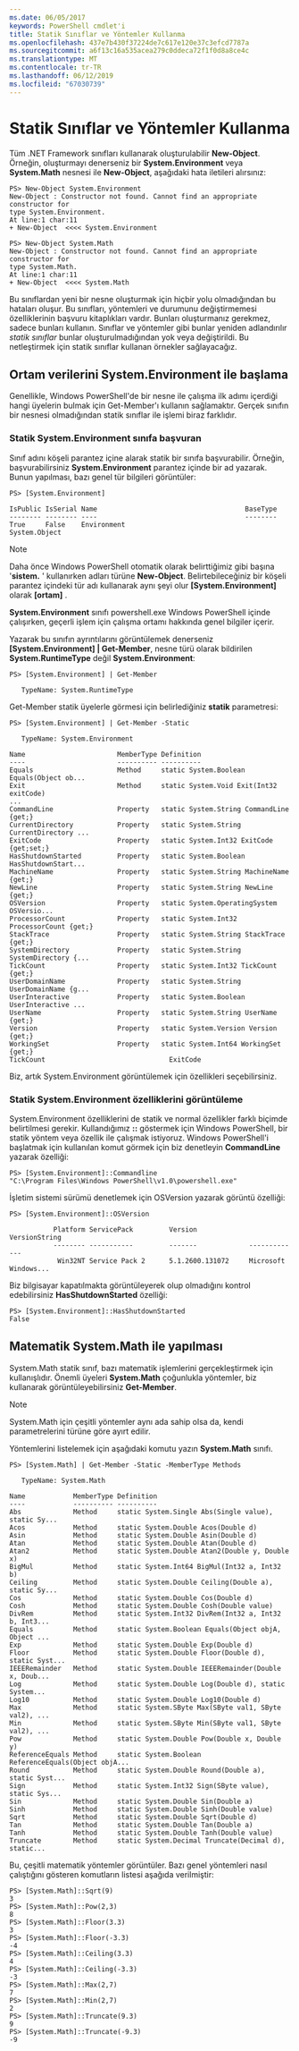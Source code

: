 ```yaml
---
ms.date: 06/05/2017
keywords: PowerShell cmdlet'i
title: Statik Sınıflar ve Yöntemler Kullanma
ms.openlocfilehash: 437e7b430f37224de7c617e120e37c3efcd7787a
ms.sourcegitcommit: a6f13c16a535acea279c0ddeca72f1f0d8a8ce4c
ms.translationtype: MT
ms.contentlocale: tr-TR
ms.lasthandoff: 06/12/2019
ms.locfileid: "67030739"
---
```

# <a name="using-static-classes-and-methods"></a>Statik Sınıflar ve Yöntemler Kullanma

Tüm .NET Framework sınıfları kullanarak oluşturulabilir **New-Object**. Örneğin, oluşturmayı denerseniz bir **System.Environment** veya **System.Math** nesnesi ile **New-Object**, aşağıdaki hata iletileri alırsınız:

```
PS> New-Object System.Environment
New-Object : Constructor not found. Cannot find an appropriate constructor for
type System.Environment.
At line:1 char:11
+ New-Object  <<<< System.Environment

PS> New-Object System.Math
New-Object : Constructor not found. Cannot find an appropriate constructor for
type System.Math.
At line:1 char:11
+ New-Object  <<<< System.Math
```

Bu sınıflardan yeni bir nesne oluşturmak için hiçbir yolu olmadığından bu hataları oluşur. Bu sınıfları, yöntemleri ve durumunu değiştirmemesi özelliklerinin başvuru kitaplıkları vardır. Bunları oluşturmanız gerekmez, sadece bunları kullanın. Sınıflar ve yöntemler gibi bunlar yeniden adlandırılır *statik sınıflar* bunlar oluşturulmadığından yok veya değiştirildi. Bu netleştirmek için statik sınıflar kullanan örnekler sağlayacağız.

## <a name="getting-environment-data-with-systemenvironment"></a>Ortam verilerini System.Environment ile başlama

Genellikle, Windows PowerShell'de bir nesne ile çalışma ilk adımı içerdiği hangi üyelerin bulmak için Get-Member'ı kullanın sağlamaktır. Gerçek sınıfın bir nesnesi olmadığından statik sınıflar ile işlemi biraz farklıdır.

### <a name="referring-to-the-static-systemenvironment-class"></a>Statik System.Environment sınıfa başvuran

Sınıf adını köşeli parantez içine alarak statik bir sınıfa başvurabilir. Örneğin, başvurabilirsiniz **System.Environment** parantez içinde bir ad yazarak. Bunun yapılması, bazı genel tür bilgileri görüntüler:

```
PS> [System.Environment]

IsPublic IsSerial Name                                     BaseType
-------- -------- ----                                     --------
True     False    Environment                              System.Object
```

> [!NOTE]
> Daha önce Windows PowerShell otomatik olarak belirttiğimiz gibi başına '**sistem.** ' kullanırken adları türüne **New-Object**. Belirtebileceğiniz bir köşeli parantez içindeki tür adı kullanarak aynı şeyi olur  **\[System.Environment]** olarak  **\[ortam]** .

**System.Environment** sınıfı powershell.exe Windows PowerShell içinde çalışırken, geçerli işlem için çalışma ortamı hakkında genel bilgiler içerir.

Yazarak bu sınıfın ayrıntılarını görüntülemek denerseniz  **\[System.Environment] | Get-Member**, nesne türü olarak bildirilen **System.RuntimeType** değil **System.Environment**:

```
PS> [System.Environment] | Get-Member

   TypeName: System.RuntimeType
```

Get-Member statik üyelerle görmesi için belirlediğiniz **statik** parametresi:

```
PS> [System.Environment] | Get-Member -Static

   TypeName: System.Environment

Name                       MemberType Definition
----                       ---------- ----------
Equals                     Method     static System.Boolean Equals(Object ob...
Exit                       Method     static System.Void Exit(Int32 exitCode)
...
CommandLine                Property   static System.String CommandLine {get;}
CurrentDirectory           Property   static System.String CurrentDirectory ...
ExitCode                   Property   static System.Int32 ExitCode {get;set;}
HasShutdownStarted         Property   static System.Boolean HasShutdownStart...
MachineName                Property   static System.String MachineName {get;}
NewLine                    Property   static System.String NewLine {get;}
OSVersion                  Property   static System.OperatingSystem OSVersio...
ProcessorCount             Property   static System.Int32 ProcessorCount {get;}
StackTrace                 Property   static System.String StackTrace {get;}
SystemDirectory            Property   static System.String SystemDirectory {...
TickCount                  Property   static System.Int32 TickCount {get;}
UserDomainName             Property   static System.String UserDomainName {g...
UserInteractive            Property   static System.Boolean UserInteractive ...
UserName                   Property   static System.String UserName {get;}
Version                    Property   static System.Version Version {get;}
WorkingSet                 Property   static System.Int64 WorkingSet {get;}
TickCount                               ExitCode
```

Biz, artık System.Environment görüntülemek için özellikleri seçebilirsiniz.

### <a name="displaying-static-properties-of-systemenvironment"></a>Statik System.Environment özelliklerini görüntüleme

System.Environment özelliklerini de statik ve normal özellikler farklı biçimde belirtilmesi gerekir. Kullandığımız **::** göstermek için Windows PowerShell, bir statik yöntem veya özellik ile çalışmak istiyoruz. Windows PowerShell'i başlatmak için kullanılan komut görmek için biz denetleyin **CommandLine** yazarak özelliği:

```
PS> [System.Environment]::Commandline
"C:\Program Files\Windows PowerShell\v1.0\powershell.exe"
```

İşletim sistemi sürümü denetlemek için OSVersion yazarak görüntü özelliği:

```
PS> [System.Environment]::OSVersion

           Platform ServicePack         Version             VersionString
           -------- -----------         -------             -------------
            Win32NT Service Pack 2      5.1.2600.131072     Microsoft Windows...
```

Biz bilgisayar kapatılmakta görüntüleyerek olup olmadığını kontrol edebilirsiniz **HasShutdownStarted** özelliği:

```
PS> [System.Environment]::HasShutdownStarted
False
```

## <a name="doing-math-with-systemmath"></a>Matematik System.Math ile yapılması

System.Math statik sınıf, bazı matematik işlemlerini gerçekleştirmek için kullanışlıdır. Önemli üyeleri **System.Math** çoğunlukla yöntemler, biz kullanarak görüntüleyebilirsiniz **Get-Member**.

> [!NOTE]
> System.Math için çeşitli yöntemler aynı ada sahip olsa da, kendi parametrelerini türüne göre ayırt edilir.

Yöntemlerini listelemek için aşağıdaki komutu yazın **System.Math** sınıfı.

```
PS> [System.Math] | Get-Member -Static -MemberType Methods

   TypeName: System.Math

Name            MemberType Definition
----            ---------- ----------
Abs             Method     static System.Single Abs(Single value), static Sy...
Acos            Method     static System.Double Acos(Double d)
Asin            Method     static System.Double Asin(Double d)
Atan            Method     static System.Double Atan(Double d)
Atan2           Method     static System.Double Atan2(Double y, Double x)
BigMul          Method     static System.Int64 BigMul(Int32 a, Int32 b)
Ceiling         Method     static System.Double Ceiling(Double a), static Sy...
Cos             Method     static System.Double Cos(Double d)
Cosh            Method     static System.Double Cosh(Double value)
DivRem          Method     static System.Int32 DivRem(Int32 a, Int32 b, Int3...
Equals          Method     static System.Boolean Equals(Object objA, Object ...
Exp             Method     static System.Double Exp(Double d)
Floor           Method     static System.Double Floor(Double d), static Syst...
IEEERemainder   Method     static System.Double IEEERemainder(Double x, Doub...
Log             Method     static System.Double Log(Double d), static System...
Log10           Method     static System.Double Log10(Double d)
Max             Method     static System.SByte Max(SByte val1, SByte val2), ...
Min             Method     static System.SByte Min(SByte val1, SByte val2), ...
Pow             Method     static System.Double Pow(Double x, Double y)
ReferenceEquals Method     static System.Boolean ReferenceEquals(Object objA...
Round           Method     static System.Double Round(Double a), static Syst...
Sign            Method     static System.Int32 Sign(SByte value), static Sys...
Sin             Method     static System.Double Sin(Double a)
Sinh            Method     static System.Double Sinh(Double value)
Sqrt            Method     static System.Double Sqrt(Double d)
Tan             Method     static System.Double Tan(Double a)
Tanh            Method     static System.Double Tanh(Double value)
Truncate        Method     static System.Decimal Truncate(Decimal d), static...
```

Bu, çeşitli matematik yöntemler görüntüler. Bazı genel yöntemleri nasıl çalıştığını gösteren komutların listesi aşağıda verilmiştir:

```
PS> [System.Math]::Sqrt(9)
3
PS> [System.Math]::Pow(2,3)
8
PS> [System.Math]::Floor(3.3)
3
PS> [System.Math]::Floor(-3.3)
-4
PS> [System.Math]::Ceiling(3.3)
4
PS> [System.Math]::Ceiling(-3.3)
-3
PS> [System.Math]::Max(2,7)
7
PS> [System.Math]::Min(2,7)
2
PS> [System.Math]::Truncate(9.3)
9
PS> [System.Math]::Truncate(-9.3)
-9
```
